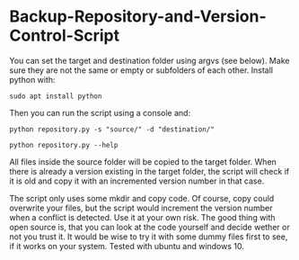 # Backup-Repository-and-Version-Control-Script

You can set the target and destination folder using argvs (see below). Make sure they are not the same or empty or subfolders of each other. Install python with:

    sudo apt install python

Then you can run the script using a console and:

    python repository.py -s "source/" -d "destination/"

    python repository.py --help

All files inside the source folder will be copied to the target folder. When there is already a version existing in the target folder, the script will check if it is old and copy it with an incremented version number in that case.

The script only uses some mkdir and copy code. Of course, copy could overwrite your files, but the script would increment the version number when a conflict is detected. Use it at your own risk. The good thing with open source is, that you can look at the code yourself and decide wether or not you trust it. It would be wise to try it with some dummy files first to see, if it works on your system. Tested with ubuntu and windows 10.
